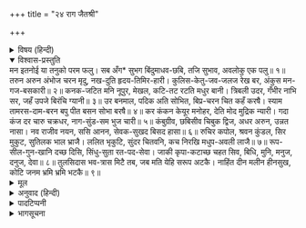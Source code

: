 +++
title = "२४ राग जैतश्री"

+++


<details><summary>विषय (हिन्दी)</summary>

(६३)
</details>

<details open><summary>विश्वास-प्रस्तुति</summary>
मन इतनोई या तनुको परम फलु।  
सब अँग* सुभग बिंदुमाधव-छबि, तजि सुभाव, अवलोकु एक पलु॥ १॥  
तरुन अरुन अंभोज चरन मृदु, नख-दुति हृदय-तिमिर-हारी।  
कुलिस-केतु-जव-जलज रेख बर, अंकुस मन-गज-बसकारी॥ २॥  
कनक-जटित मनि नूपुर, मेखल, कटि-तट रटति मधुर बानी।  
त्रिबली उदर, गँभीर नाभि सर, जहँ उपजे बिरंचि ग्यानी॥ ३॥  
उर बनमाल, पदिक अति सोभित, बिप्र-चरन चित कहँ करषै।  
स्याम तामरस-दाम-बरन बपु पीत बसन सोभा बरषै॥ ४॥  
कर कंकन केयूर मनोहर, देति मोद मुद्रिक न्यारी।  
गदा कंज दर चारु चक्रधर, नाग-सुंड-सम भुज चारी॥ ५॥  
कंबुग्रीव, छबिसीव चिबुक द्विज, अधर अरुन, उन्नत नासा।  
नव राजीव नयन, ससि आनन, सेवक-सुखद बिसद हासा॥ ६॥  
रुचिर कपोल, श्रवन कुंडल, सिर मुकुट, सुतिलक भाल भ्राजै।  
ललित भृकुटि, सुंदर चितवनि, कच निरखि मधुप-अवली लाजै॥ ७॥  
रूप-सील-गुन-खानि दच्छ दिसि, सिंधु-सुता रत-पद-सेवा।  
जाकी कृपा-कटाच्छ चहत सिव, बिधि, मुनि, मनुज, दनुज, देवा॥ ८॥  
तुलसिदास भव-त्रास मिटै तब, जब मति येहि सरूप अटकै।  
नाहिंत दीन मलीन हीनसुख, कोटि जनम भ्रमि भ्रमि भटकै॥ ९॥
</details>

<details><summary>मूल</summary>

मन इतनोई या तनुको परम फलु।  
सब अँग* सुभग बिंदुमाधव-छबि, तजि सुभाव, अवलोकु एक पलु॥ १॥  
तरुन अरुन अंभोज चरन मृदु, नख-दुति हृदय-तिमिर-हारी।  
कुलिस-केतु-जव-जलज रेख बर, अंकुस मन-गज-बसकारी॥ २॥  
कनक-जटित मनि नूपुर, मेखल, कटि-तट रटति मधुर बानी।  
त्रिबली उदर, गँभीर नाभि सर, जहँ उपजे बिरंचि ग्यानी॥ ३॥  
उर बनमाल, पदिक अति सोभित, बिप्र-चरन चित कहँ करषै।  
स्याम तामरस-दाम-बरन बपु पीत बसन सोभा बरषै॥ ४॥  
कर कंकन केयूर मनोहर, देति मोद मुद्रिक न्यारी।  
गदा कंज दर चारु चक्रधर, नाग-सुंड-सम भुज चारी॥ ५॥  
कंबुग्रीव, छबिसीव चिबुक द्विज, अधर अरुन, उन्नत नासा।  
नव राजीव नयन, ससि आनन, सेवक-सुखद बिसद हासा॥ ६॥  
रुचिर कपोल, श्रवन कुंडल, सिर मुकुट, सुतिलक भाल भ्राजै।  
ललित भृकुटि, सुंदर चितवनि, कच निरखि मधुप-अवली लाजै॥ ७॥  
रूप-सील-गुन-खानि दच्छ दिसि, सिंधु-सुता रत-पद-सेवा।  
जाकी कृपा-कटाच्छ चहत सिव, बिधि, मुनि, मनुज, दनुज, देवा॥ ८॥  
तुलसिदास भव-त्रास मिटै तब, जब मति येहि सरूप अटकै।  
नाहिंत दीन मलीन हीनसुख, कोटि जनम भ्रमि भ्रमि भटकै॥ ९॥
</details>

<details><summary>अनुवाद (हिन्दी)</summary>

भावार्थ—हे मन! इस शरीरका परम फल केवल इतना ही है कि नखसे शिखतक सुन्दर अंगोंवाले श्रीविन्दुमाधवजीकी छबिका पलभरके लिये अपने चंचल स्वभावको छोड़कर स्थिरताके साथ प्रेमसे दर्शन कर॥ १॥ जिनके कोमल चरण नये खिले हुए लाल कमलके समान हैं, नखोंकी ज्योति हृदयके अज्ञानरूप अन्धकारको हरनेवाली है। जिन चरणोंमें वज्र, ध्वजा, जौ और कमल आदिकी सुन्दर रेखाएँ हैं। और अंकुशका चिह्न मनरूपी हाथीको वशमें करनेवाला है॥ २॥ पैरोंमें सोनेके रत्नजड़ित नूपुर और कमरमें तागड़ी मधुरस्वरसे बज रही है। पेटपर तीन रेखाएँ पड़ी हैं, नाभि सरोवरके समान गहरी है, जहाँसे ब्रह्माजी-सरीखे ज्ञानी उत्पन्न हुए हैं॥ ३॥ हृदयपर वनमाला और उसके बीचमें मणियोंकी चौकी अत्यन्त शोभायमान है, भृगुजीके चरणका चिह्न तो चित्तको खींचे लेता है। नीले कमलके फूलोंकी मालाके समान जिनके शरीरका वर्ण है, उसपर पीताम्बर मानो शोभाकी वर्षा ही कर रहा है॥ ४॥ हाथोंमें मनोहर कंकण और बाजूबंद हैं, अंगूठी निराला ही आनन्द दे रही है। हाथीकी सूँड़सदृश विशाल चारों भुजाओंमें शंख, चक्र, गदा और पद्म धारण किये हैं॥ ५॥ शंखके समान ग्रीवा सुन्दरताकी सीमा है। सुन्दर ठोड़ी, दाँत, लाल होठ और नुकीली नासिका है, नवीन कमलके सदृश नेत्र, चन्द्रमाके समान मुखमण्डल और मृदु मुसकान भक्तोंको सुख देनेवाली है॥ ६॥ सुन्दर कपोल, कानोंमें कुण्डल, मस्तकपर मुकुट और भालपर सुन्दर तिलक शोभित हो रहा है। सुन्दर कटीली भौंहें और मनोहर चितवन है और जिनके काले केशोंको देखकर भौंरोंकी पंक्ति भी लज्जित हो रही है॥ ७॥ रूप, शील और गुणोंकी खानि सिन्धुसुता श्रीलक्ष्मीजी दक्षिणभागमें विराजित होकर चरणसेवा कर रही हैं, जिनकी कृपादृष्टि शिव, ब्रह्मा, मुनि, मनुष्य, दैत्य और देवता भी चाहते हैं॥ ८॥ तुलसीदासका संसारजनित भय तभी मिट सकता है, जब उसकी बुद्धि इस सुन्दर छविमें अटक जाय; नहीं तो वह दीन, मलीन और सुखहीन होकर करोड़ों जन्मोंतक व्यर्थ ही भटकता फिरेगा॥ ९॥
</details>

<details><summary>पादटिप्पनी</summary>

* ‘‘सब अँग’’ और ‘‘नखसिख’’ दोनों पाठ मिलते हैं।
</details>

<details><summary>भागसूचना</summary>

श्रीराम-वन्दना
</details>
